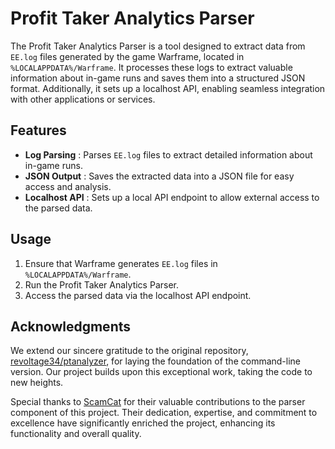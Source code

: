 # Profit Taker Analytics Parser

The Profit Taker Analytics Parser is a tool designed to extract data from `EE.log` files generated by the game Warframe, located in `%LOCALAPPDATA%/Warframe`. It processes these logs to extract valuable information about in-game runs and saves them into a structured JSON format. Additionally, it sets up a localhost API, enabling seamless integration with other applications or services.

## Features

- **Log Parsing** : Parses `EE.log` files to extract detailed information about in-game runs.
- **JSON Output** : Saves the extracted data into a JSON file for easy access and analysis.
- **Localhost API** : Sets up a local API endpoint to allow external access to the parsed data.

## Usage

1. Ensure that Warframe generates `EE.log` files in `%LOCALAPPDATA%/Warframe`.
2. Run the Profit Taker Analytics Parser.
3. Access the parsed data via the localhost API endpoint.

## Acknowledgments

We extend our sincere gratitude to the original repository, [revoltage34/ptanalyzer](https://github.com/revoltage34/ptanalyzer), for laying the foundation of the command-line version. Our project builds upon this exceptional work, taking the code to new heights.

Special thanks to [ScamCat](https://github.com/ScamCatt) for their valuable contributions to the parser component of this
project. Their dedication, expertise, and commitment to excellence have significantly enriched the project, enhancing its functionality and overall quality.
